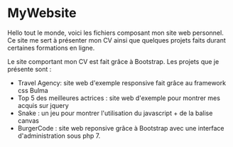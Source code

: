 # MyWebsite
Hello tout le monde, voici les fichiers composant mon site web personnel. 
Ce site me sert à présenter mon CV ainsi que quelques projets faits durant certaines formations en ligne. 

Le site comportant mon CV est fait grâce à Bootstrap.
Les projets que je présente sont : 
 - Travel Agency: site web d'exemple responsive fait grâce au framework css Bulma
 - Top 5 des meilleures actrices : site web d'exemple pour montrer mes acquis sur jquery
 - Snake : un jeu pour montrer l'utilisation du javascript + de la balise canvas
 - BurgerCode : site web reponsive grâce à Bootstrap avec une interface d'administration sous php 7.
 
